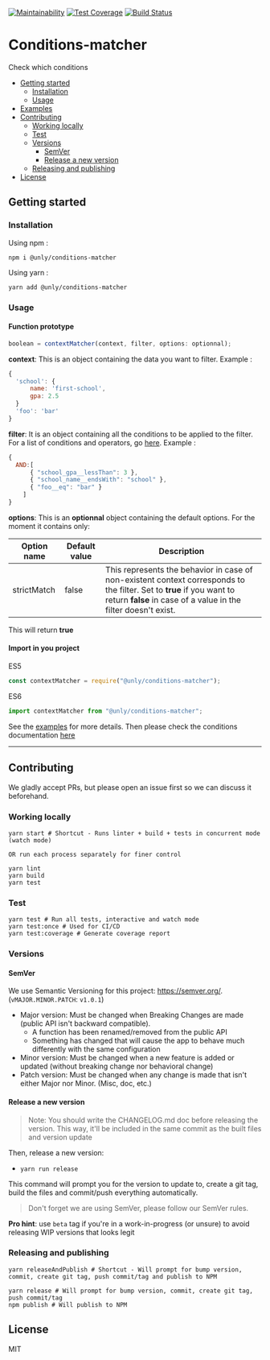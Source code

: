 [![Maintainability](https://api.codeclimate.com/v1/badges/d8318651d334711f79dc/maintainability)](https://codeclimate.com/github/UnlyEd/conditions-matcher/maintainability)
[![Test Coverage](https://api.codeclimate.com/v1/badges/d8318651d334711f79dc/test_coverage)](https://codeclimate.com/github/UnlyEd/conditions-matcher/test_coverage)
[![Build Status](https://codebuild.eu-west-1.amazonaws.com/badges?uuid=eyJlbmNyeXB0ZWREYXRhIjoiWGQ3V2dEdGpUendlc05TRm5RWXZzejJCRDFVb09maFJqSzRmKzh4aUZzSVY3Qk9nZ2hMTmV0Z3VtOUJQYW5Hd3diZnlvMXhFUnhIQjVEc0RnRm9XTnRnPSIsIml2UGFyYW1ldGVyU3BlYyI6Ii9NdXdzQ2JNQ2lLUWZQR04iLCJtYXRlcmlhbFNldFNlcmlhbCI6MX0%3D&branch=master)](https://eu-west-1.console.aws.amazon.com/codesuite/codebuild/projects/conditions-matcher/history)

# Conditions-matcher

Check which conditions

<!-- toc -->

- [Getting started](#getting-started)
  * [Installation](#installation)
  * [Usage](#usage)
- [Examples](#examples)
- [Contributing](#contributing)
  * [Working locally](#working-locally)
  * [Test](#test)
  * [Versions](#versions)
    + [SemVer](#semver)
    + [Release a new version](#release-a-new-version)
  * [Releasing and publishing](#releasing-and-publishing)
- [License](#license)

<!-- tocstop -->

## Getting started

### Installation

Using npm :
```
npm i @unly/conditions-matcher
```
Using yarn :
```
yarn add @unly/conditions-matcher
```

### Usage

#### Function prototype
```js
boolean = contextMatcher(context, filter, options: optionnal);
```
**context**: This is an object containing the data you want to filter. Example :
```js
{
  'school': {
      name: 'first-school',
      gpa: 2.5
  }
  'foo': 'bar'
}
```

**filter**: It is an object containing all the conditions to be applied to the filter. For a list of conditions and operators, go [here](./README-CONDITIONS.md). Example :
```js
{
  AND:[
      { "school_gpa__lessThan": 3 },
      { "school_name__endsWith": "school" },
      { "foo__eq": "bar" }
    ]
}
```

**options**: This is an **optionnal** object containing the default options. For the moment it contains only:

| Option name  | Default value | Description |
|--------------|---------------|--------------|
|  strictMatch | false | This represents the behavior in case of non-existent context corresponds to the filter. Set to **true** if you want to return **false** in case of a value in the filter doesn't exist. |


This will return **true**

#### Import in you project
ES5
```js
const contextMatcher = require("@unly/conditions-matcher");
```

ES6
```js
import contextMatcher from "@unly/conditions-matcher";
```

See the [examples](./examples) for more details.
Then please check the conditions documentation [here](./README-CONDITIONAL-OPERATORS.md)

---

## Contributing

We gladly accept PRs, but please open an issue first so we can discuss it beforehand.

### Working locally

```
yarn start # Shortcut - Runs linter + build + tests in concurrent mode (watch mode)

OR run each process separately for finer control

yarn lint
yarn build
yarn test
```


### Test

```
yarn test # Run all tests, interactive and watch mode
yarn test:once # Used for CI/CD
yarn test:coverage # Generate coverage report
```

### Versions

#### SemVer

We use Semantic Versioning for this project: https://semver.org/. (`vMAJOR.MINOR.PATCH`: `v1.0.1`)

- Major version: Must be changed when Breaking Changes are made (public API isn't backward compatible).
  - A function has been renamed/removed from the public API
  - Something has changed that will cause the app to behave much differently with the same configuration
- Minor version: Must be changed when a new feature is added or updated (without breaking change nor behavioral change)
- Patch version: Must be changed when any change is made that isn't either Major nor Minor. (Misc, doc, etc.)

#### Release a new version

> Note: You should write the CHANGELOG.md doc before releasing the version. 
This way, it'll be included in the same commit as the built files and version update

Then, release a new version:

- `yarn run release`

This command will prompt you for the version to update to, create a git tag, build the files and commit/push everything automatically.

> Don't forget we are using SemVer, please follow our SemVer rules.

**Pro hint**: use `beta` tag if you're in a work-in-progress (or unsure) to avoid releasing WIP versions that looks legit


### Releasing and publishing

```
yarn releaseAndPublish # Shortcut - Will prompt for bump version, commit, create git tag, push commit/tag and publish to NPM

yarn release # Will prompt for bump version, commit, create git tag, push commit/tag
npm publish # Will publish to NPM
```

## License

MIT
